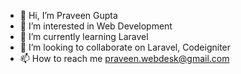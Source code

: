 - 👋 Hi, I’m Praveen Gupta
- 👀 I’m interested in Web Development
- 🌱 I’m currently learning Laravel
- 💞️ I’m looking to collaborate on Laravel, Codeigniter
- 📫 How to reach me praveen.webdesk@gmail.com

<!---
praveen-webdesk/praveen-webdesk is a ✨ special ✨ repository because its `README.md` (this file) appears on your GitHub profile.
You can click the Preview link to take a look at your changes.
--->
